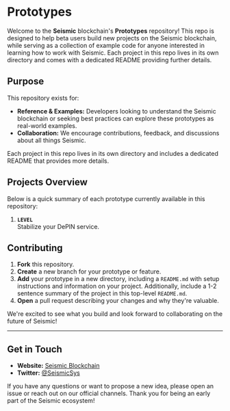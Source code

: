 # Prototypes

Welcome to the **Seismic** blockchain's **Prototypes** repository! This repo is designed to help beta users build new projects on the Seismic blockchain, while serving as a collection of example code for anyone interested in learning how to work with Seismic. Each project in this repo lives in its own directory and comes with a dedicated README providing further details.

## Purpose

 This repository exists for:

- **Reference & Examples:** Developers looking to understand the Seismic blockchain or seeking best practices can explore these prototypes as real-world examples.  
- **Collaboration:** We encourage contributions, feedback, and discussions about all things Seismic. 

Each project in this repo lives in its own directory and includes a dedicated README that provides more details.

## Projects Overview

Below is a quick summary of each prototype currently available in this repository:

1. **`LEVEL`**  
   Stabilize your DePIN service.


## Contributing

1. **Fork** this repository.  
2. **Create** a new branch for your prototype or feature.  
3. **Add** your prototype in a new directory, including a `README.md` with setup instructions and information on your project. Additionally, include a 1-2 sentence summary of the project in this top-level `README.md`.
4. **Open** a pull request describing your changes and why they're valuable.

We're excited to see what you build and look forward to collaborating on the future of Seismic!

---

## Get in Touch

- **Website:** [Seismic Blockchain](https://www.seismic.systems)  
- **Twitter:** [@SeismicSys](https://x.com/SeismicSys) 

If you have any questions or want to propose a new idea, please open an issue or reach out on our official channels. Thank you for being an early part of the Seismic ecosystem!